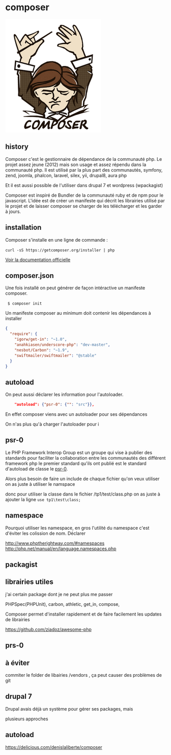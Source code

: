 # composer 

![composer logo](/images/composer/composer.png)

## history 
Composer c'est le gestionnaire de dépendance de la communauté php. Le projet 
assez jeune (2012) mais son usage et assez répendu dans la 
communauté php. Il est utilisé par la plus part des communautés, symfony, zend,
joomla, phalcon, laravel, silex, yii, drupal8, aura php

Et il est aussi possible de l'utiliser dans drupal 7 et wordpress (wpackagist)

Composer est inspiré de Bundler de la communauté ruby et de npm pour le javascript.
L'idée est de créer un manifeste qui décrit les librairies utilisé par le projet
et de laisser composer se charger de les télécharger et les garder à jours.

## installation
Composer s'installe en une ligne de commande :

` curl -sS https://getcomposer.org/installer | php `

[ Voir la documentation officielle ](https://getcomposer.org/doc/00-intro.md)

## composer.json

Une fois installé on peut générer de façon intéractive un manifeste composer.

` $ composer init`

Un manifeste composer au minimum doit contenir les dépendances à installer

``` json
{
  "require": {
    "igorw/get-in": "~1.0",
    "anahkiasen/underscore-php": "dev-master",
    "nesbot/Carbon": "~1.9",
    "swiftmailer/swiftmailer": "@stable"
  }
}

```

## autoload 
On peut aussi déclarer les information pour l'autoloader.

``` json
    "autoload": {"psr-0": {"": "src"}},
```

En effet composer viens avec un autoloader pour ses dépendances 

On n'as plus qu'à charger l'autoloader pour 
i

## psr-0

Le PHP Framework Interop Group est un groupe qui vise à publier des standards 
pour faciliter la collaboration entre les communautés des différent framework php
le premier standard qu'ils ont publié est le standard d'autoload de classe 
le [psr-0](http://www.php-fig.org/psr/psr-0/).

Alors plus besoin de faire un include de chaque fichier qu'on veux utiliser
on as juste à utiliser le namspace

donc pour utiliser la classe dans le fichier /tp1/test/class.php
on as juste à ajouter la ligne ` use tp1\test\class; `


## namespace
Pourquoi utiliser les namespace, en gros l'utilité du namespace c'est
d'éviter les colission de nom. Déclarer 


http://www.phptherightway.com/#namespaces
http://php.net/manual/en/language.namespaces.php


## packagist


## librairies utiles
j'ai certain package dont je ne peut plus me passer

PHPSpec(PHPUnit), carbon, athletic, get_in, compose, 

Composer permet d'installer rapidement et de faire facilement les updates 
de librairies

https://github.com/ziadoz/awesome-php

## prs-0


## à éviter
commiter le folder de libairies /vendors , ça peut causer des problèmes de git

## drupal 7
Drupal avais déjà un système pour gérer ses packages, mais 

plusieurs approches


## autoload


https://delicious.com/denislaliberte/composer
